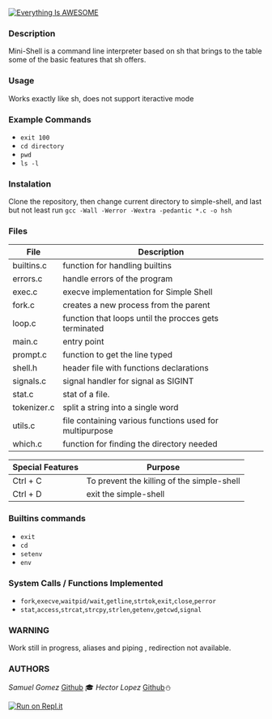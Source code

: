 
[![Everything Is AWESOME](https://i.imgur.com/YNXlg6A.png)](https://www.youtube.com/watch?v=Tw2dobf_rP0&feature=youtu.be "Indoor Delivery Robots")
### Description
Mini-Shell is a command line interpreter based on sh that brings to the table some of the basic features that sh offers.


### Usage
Works exactly like sh, does not support iteractive mode
### Example Commands
* `exit 100`
* `cd directory`
* `pwd`
* `ls -l`

### Instalation
Clone the repository, then change current directory to simple-shell, and last but not least run `gcc -Wall -Werror -Wextra -pedantic *.c -o hsh`

### Files

| File | Description|
| ------ | ------ |
|builtins.c |function for handling builtins|
|errors.c| handle errors of the program|
|exec.c| execve implementation for Simple Shell|
|fork.c| creates a new process from the parent|
|loop.c| function that loops until the procces gets terminated|
|main.c|entry point|
|prompt.c|function to get the line typed|
|shell.h|header file with functions declarations |
|signals.c| signal handler for signal as SIGINT|
|stat.c|stat of a file.|
|tokenizer.c|split a string into a single word|
|utils.c|file containing various functions used for multipurpose|
|which.c|function for finding the  directory needed|


| Special Features | Purpose|
| ------ | ------ |
| Ctrl + C| To prevent the killing of the simple-shell  |
| Ctrl + D|  exit the simple-shell |

### Builtins commands

* `exit`
* `cd`
* `setenv`
* `env`

### System Calls / Functions Implemented
* `fork`,`execve`,`waitpid/wait`,`getline`,`strtok`,`exit`,`close`,`perror`
* `stat`,`access`,`strcat`,`strcpy`,`strlen`,`getenv`,`getcwd`,`signal`

### WARNING
Work still in progress, aliases and piping , redirection not available.
### AUTHORS
*Samuel Gomez*   [Github](https://github.com/samgj18) :mortar_board:
*Hector Lopez* [Github](https://github.com/hectorlopezv):snowman:

[![Run on Repl.it](https://repl.it/badge/github/samgj18/simple_shell)](https://repl.it/github/samgj18/simple_shell)

